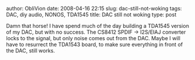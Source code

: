 author: ObliVion
date: 2008-04-16 22:15
slug: dac-still-not-woking
tags: DAC, diy audio, NONOS, TDA1545
title: DAC still not woking
type: post
 

Damn that horse! I have spend much of the day building a TDA1545 version
of my DAC, but with no success. The CS8412 SPDIF -\> I2S/EIAJ converter
locks to the signal, but only noise comes out from the DAC. Maybe I will
have to resurrect the TDA1543 board, to make sure everything in front of
the DAC, still works.
